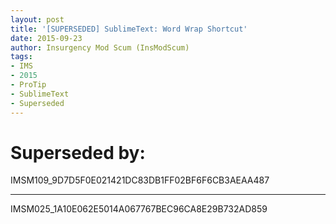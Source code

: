 ```yaml
---
layout: post
title: '[SUPERSEDED] SublimeText: Word Wrap Shortcut'
date: 2015-09-23
author: Insurgency Mod Scum (InsModScum)
tags:
- IMS
- 2015
- ProTip
- SublimeText
- Superseded
---
```


# Superseded by: #

IMSM109_9D7D5F0E021421DC83DB1FF02BF6F6CB3AEAA487

---

IMSM025_1A10E062E5014A067767BEC96CA8E29B732AD859